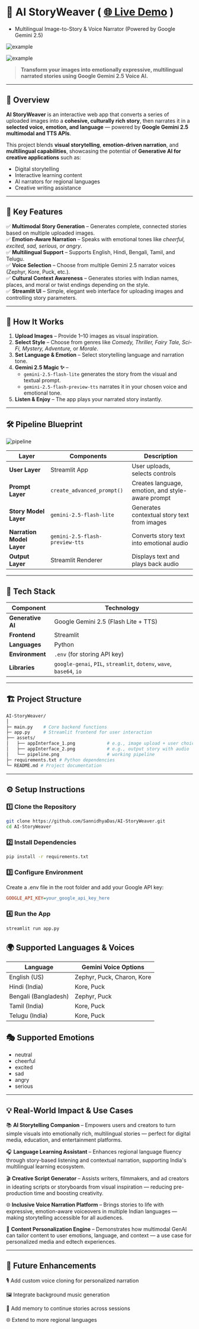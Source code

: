 # 🎨 AI StoryWeaver ( [🌐 Live Demo](https://sannidhya-das-ai-storyweaver.streamlit.app/) )
 - Multilingual Image-to-Story & Voice Narrator (Powered by Google Gemini 2.5)

![example](https://github.com/SannidhyaDas/AI-StoryWeaver/blob/main/assets/appInterface_1.png)

![example](https://github.com/SannidhyaDas/AI-StoryWeaver/blob/main/assets/appInterface_2.png)

> **Transform your images into emotionally expressive, multilingual narrated stories using Google Gemini 2.5 Voice AI.**

---

## 🌟 Overview

**AI StoryWeaver** is an interactive web app that converts a series of uploaded images into a **cohesive, culturally rich story**, then narrates it in a **selected voice, emotion, and language** — powered by **Google Gemini 2.5 multimodal and TTS APIs**.

This project blends **visual storytelling**, **emotion-driven narration**, and **multilingual capabilities**, showcasing the potential of **Generative AI for creative applications** such as:
- Digital storytelling
- Interactive learning content
- AI narrators for regional languages
- Creative writing assistance

---

## 🚀 Key Features

✅ **Multimodal Story Generation** – Generates complete, connected stories based on multiple uploaded images.  
✅ **Emotion-Aware Narration** – Speaks with emotional tones like *cheerful, excited, sad, serious, or angry*.  
✅ **Multilingual Support** – Supports English, Hindi, Bengali, Tamil, and Telugu.  
✅ **Voice Selection** – Choose from multiple Gemini 2.5 narrator voices (Zephyr, Kore, Puck, etc.).  
✅ **Cultural Context Awareness** – Generates stories with Indian names, places, and moral or twist endings depending on the style.  
✅ **Streamlit UI** – Simple, elegant web interface for uploading images and controlling story parameters.  

---

## 🧠 How It Works

1. **Upload Images** – Provide 1–10 images as visual inspiration.
2. **Select Style** – Choose from genres like *Comedy, Thriller, Fairy Tale, Sci-Fi, Mystery, Adventure,* or *Morale*.
3. **Set Language & Emotion** – Select storytelling language and narration tone.
4. **Gemini 2.5 Magic ✨** –  
   - `gemini-2.5-flash-lite` generates the story from the visual and textual prompt.  
   - `gemini-2.5-flash-preview-tts` narrates it in your chosen voice and emotional tone.
5. **Listen & Enjoy** – The app plays your narrated story instantly.

---
## 🛠️ Pipeline Blueprint

![pipeline](https://github.com/SannidhyaDas/AI-StoryWeaver/blob/main/assets/pipeline.png)

| Layer                     | Components                     | Description                                       |
| ------------------------- | ------------------------------ | ------------------------------------------------- |
| **User Layer**            | Streamlit App                  | User uploads, selects controls                    |
| **Prompt Layer**          | `create_advanced_prompt()`     | Creates language, emotion, and style-aware prompt |
| **Story Model Layer**     | `gemini-2.5-flash-lite`        | Generates contextual story text from images       |
| **Narration Model Layer** | `gemini-2.5-flash-preview-tts` | Converts story text into emotional audio          |
| **Output Layer**          | Streamlit Renderer             | Displays text and plays back audio                |

---
## 🧩 Tech Stack

| Component | Technology |
|------------|-------------|
| **Generative AI** | Google Gemini 2.5 (Flash Lite + TTS) |
| **Frontend** | Streamlit |
| **Languages** | Python |
| **Environment** | `.env` (for storing API key) |
| **Libraries** | `google-genai`, `PIL`, `streamlit`, `dotenv`, `wave`, `base64`, `io` |

---

## 🏗️ Project Structure
```bash
AI-StoryWeaver/
│
├─ main.py    # Core backend functions
├─ app.py     # Streamlit frontend for user interaction
├── assets/                        
│   ├── appInterface_1.png            # e.g., image upload + user choice filling  
│   ├── appInterface_2.png            # e.g., output story with audio 
│   └── pipeline.png                  # working pipeline
├─ requirements.txt # Python dependencies
└─ README.md # Project documentation

```
---

## ⚙️ Setup Instructions

### 1️⃣ Clone the Repository
```bash
git clone https://github.com/SannidhyaDas/AI-StoryWeaver.git
cd AI-StoryWeaver
```

### 2️⃣ Install Dependencies
```bash
pip install -r requirements.txt
```

### 3️⃣ Configure Environment

Create a .env file in the root folder and add your Google API key:
```ini
GOOGLE_API_KEY=your_google_api_key_here
```

### 4️⃣ Run the App
```bash
streamlit run app.py
```

## 🌍 Supported Languages & Voices

| Language             | Gemini Voice Options       |
| -------------------- | -------------------------- |
| English (US)         | Zephyr, Puck, Charon, Kore |
| Hindi (India)        | Kore, Puck                 |
| Bengali (Bangladesh) | Zephyr, Puck               |
| Tamil (India)        | Kore, Puck                 |
| Telugu (India)       | Kore, Puck                 |

## 🎭 Supported Emotions

- neutral
- cheerful
- excited
- sad
- angry
- serious
---
## 💡 Real-World Impact & Use Cases

📚 **AI Storytelling Companion** – Empowers users and creators to turn simple visuals into emotionally rich, multilingual stories — perfect for digital media, education, and entertainment platforms.

🎧 **Language Learning Assistant** – Enhances regional language fluency through story-based listening and contextual narration, supporting India's multilingual learning ecosystem.

🎬 **Creative Script Generator** – Assists writers, filmmakers, and ad creators in ideating scripts or storyboards from visual inspiration — reducing pre-production time and boosting creativity.

🌐 **Inclusive Voice Narration Platform** – Brings stories to life with expressive, emotion-aware voiceovers in multiple Indian languages — making storytelling accessible for all audiences.

🎨 **Content Personalization Engine** – Demonstrates how multimodal GenAI can tailor content to user emotions, language, and context — a use case for personalized media and edtech experiences.

---
## 🏁 Future Enhancements

🎙️ Add custom voice cloning for personalized narration

🖼️ Integrate background music generation

🧠 Add memory to continue stories across sessions

🌐 Extend to more regional languages 
